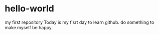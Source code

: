 # hello-world
my first repository
Today is my fisrt day to learn github.
do something to make myself be happy.
